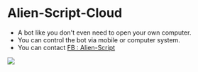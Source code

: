 # Alien-Script-Cloud

- A bot like you don't even need to open your own computer.
- You can control the bot via mobile or computer system.
- You can contact [FB : Alien-Script](https://www.facebook.com/alienscriptbot "FB : Alien-Script") 

![](https://www.img.in.th/images/fffa81a6b26fe1416a900861cc8b48d5.png)
